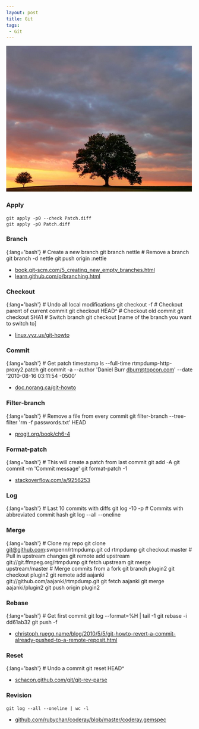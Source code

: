 ```yaml
---
layout: post
title: Git
tags:
 - Git
---
```


![width1](/images/2012/git.jpg)

### Apply
	git apply -p0 --check Patch.diff
	git apply -p0 Patch.diff

### Branch

{:lang='bash'}
	# Create a new branch
	git branch nettle
	# Remove a branch
	git branch -d nettle
	git push origin :nettle

* [book.git-scm.com/5_creating_new_empty_branches.html][b]
* [learn.github.com/p/branching.html](http://learn.github.com/p/branching.html)

### Checkout

{:lang='bash'}
	# Undo all local modifications
	git checkout -f	
	# Checkout parent of current commit
	git checkout HEAD^
	# Checkout old commit
	git checkout SHA1
	# Switch branch
	git checkout [name of the branch you want to switch to]
	
* [linux.yyz.us/git-howto](http://linux.yyz.us/git-howto)

### Commit

{:lang='bash'}
	# Get patch timestamp
	ls --full-time rtmpdump-http-proxy2.patch
	git commit -a --author 'Daniel Burr <dburr@topcon.com>' --date '2010-08-16 03:11:54 -0500'

* [doc.norang.ca/git-howto](http://doc.norang.ca/git-howto)

### Filter-branch

{:lang='bash'}
	# Remove a file from every commit
	git filter-branch --tree-filter 'rm -f passwords.txt' HEAD

* [progit.org/book/ch6-4](http://progit.org/book/ch6-4)

### Format-patch

{:lang='bash'}
	# This will create a patch from last commit
	git add -A
	git commit -m 'Commit message'
	git format-patch -1

* [stackoverflow.com/a/9256253](http://stackoverflow.com/a/9256253)

### Log

{:lang='bash'}
	# Last 10 commits with diffs
	git log -10 -p
	# Commits with abbreviated commit hash
	git log --all --oneline

### Merge

{:lang='bash'}
	# Clone my repo
	git clone git@github.com:svnpenn/rtmpdump.git
	cd rtmpdump
	git checkout master
	# Pull in upstream changes
	git remote add upstream git://git.ffmpeg.org/rtmpdump 
	git fetch upstream
	git merge upstream/master
	# Merge commits from a fork
	git branch plugin2
	git checkout plugin2
	git remote add aajanki git://github.com/aajanki/rtmpdump.git
	git fetch aajanki
	git merge aajanki/plugin2
	git push origin plugin2

### Rebase

{:lang='bash'}
	# Get first commit
	git log --format=%H | tail -1 
	git rebase -i dd61ab32
	git push -f

* [christoph.ruegg.name/blog/2010/5/5/git-howto-revert-a-commit-already-pushed-to-a-remote-reposit.html][h]

### Reset

{:lang='bash'}
	# Undo a commit
	git reset HEAD^

* [schacon.github.com/git/git-rev-parse][c]

### Revision
	git log --all --oneline | wc -l

* [github.com/rubychan/coderay/blob/master/coderay.gemspec][g]

[b]:http://book.git-scm.com/5_creating_new_empty_branches.html
[c]:http://schacon.github.com/git/git-rev-parse
[g]:http://github.com/rubychan/coderay/blob/master/coderay.gemspec
[h]:http://christoph.ruegg.name/blog/2010/5/5/git-howto-revert-a-commit-already-pushed-to-a-remote-reposit.html
